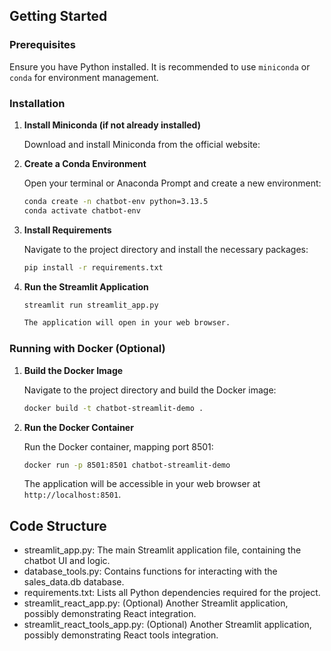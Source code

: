 ## Getting Started

### Prerequisites

Ensure you have Python installed. It is recommended to use `miniconda` or `conda` for environment management.

### Installation

1.  **Install Miniconda (if not already installed)**

    Download and install Miniconda from the official website: <mcurl name="Miniconda Installer" url="https://docs.conda.io/en/latest/miniconda.html"></mcurl>

2.  **Create a Conda Environment**

    Open your terminal or Anaconda Prompt and create a new environment:

    ```bash
    conda create -n chatbot-env python=3.13.5
    conda activate chatbot-env
    ```

3.  **Install Requirements**

    Navigate to the project directory and install the necessary packages:

    ```bash
    pip install -r requirements.txt
    ```

4.  **Run the Streamlit Application**

    ```bash
    streamlit run streamlit_app.py

    The application will open in your web browser.

### Running with Docker (Optional)

1.  **Build the Docker Image**

    Navigate to the project directory and build the Docker image:

    ```bash
    docker build -t chatbot-streamlit-demo .
    ```

2.  **Run the Docker Container**

    Run the Docker container, mapping port 8501:

    ```bash
    docker run -p 8501:8501 chatbot-streamlit-demo
    ```

    The application will be accessible in your web browser at `http://localhost:8501`.

## Code Structure

- streamlit_app.py: The main Streamlit application file, containing the chatbot UI and logic.
- database_tools.py: Contains functions for interacting with the sales_data.db database.
- requirements.txt: Lists all Python dependencies required for the project.
- streamlit_react_app.py: (Optional) Another Streamlit application, possibly demonstrating React integration.
- streamlit_react_tools_app.py: (Optional) Another Streamlit application, possibly demonstrating React tools integration.
